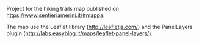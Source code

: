 Project for the hiking trails map published on https://www.sentieriamerini.it/#mappa.

The map use the Leaflet library (http://leafletjs.com/) and the PanelLayers plugin (http://labs.easyblog.it/maps/leaflet-panel-layers/). 
